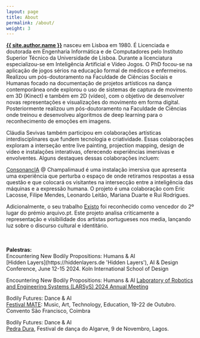 ```yaml
---
layout: page
title: About
permalink: /about/
weight: 3
---
```


[**{{ site.author.name }}**](https://cssr.github.io/claudia.sevivas/ 'site pessoal') nasceu em Lisboa em 1980. É Licenciada e doutorada em Engenharia Informática e de Computadores pelo Instituto Superior Técnico da Universidade de Lisboa. Durante a licenciatura especializou-se em Inteligência Artificial e Vídeo Jogos. O PhD focou-se na aplicação de jogos sérios na educação formal de médicos e enfermeiros. Realizou um pós-doutoramento na Faculdade de Ciências Sociais e Humanas focado na documentação de projetos artísticos na dança contemporânea onde explorou o uso de sistemas de captura de movimento em 3D (Kinect) e também em 2D (vídeo), com o objetivo de desenvolver novas representações e visualizações do movimento em forma digital. Posteriormente realizou um pós-doutoramento na Faculdade de Ciências onde treinou e desenvolveu algoritmos de deep learning para o reconhecimento de emoções em imagens. 


Cláudia Sevivas também participou em colaborações artísticas interdisciplinares que fundem tecnologia e criatividade. Essas colaborações exploram a interseção entre live painting, projection mapping, design de vídeo e instalações interativas, oferecendo experiências imersivas e envolventes.
Alguns destaques dessas colaborações incluem:

[ConsonancIA](https://www.fchampalimaud.org/metamersion-healing-algorithms 'ConsonancIA') @ Champalimaud é uma instalação imersiva que apresenta uma experiência que perturba o espaço de onde retiramos respostas a essa questão e que colocará os visitantes na intersecção entre a inteligência das máquinas e a expressão humana. O projeto é uma colaboração com Eric Lacosse, Filipe Mendes, Leonardo Leitão, Mariana Duarte e Rui Rodrigues. 
<br>

Adicionalmente, o seu trabalho [Existo](https://www.existo.pt/#/home 'Existo') foi reconhecido como vencedor do 2º lugar do prémio arquivo.pt. Este projeto analisa criticamente a representação e visibilidade dos artistas portugueses nos media, lançando luz sobre o discurso cultural e identitário. 


<br>
<br>
<strong>Palestras:</strong>
<br>
Encountering New Bodily Propositions: Humans & AI<br>
[Hidden Layers](https://hiddenlayers.de 'Hidden Layers'), AI & Design Conference, June 12-15 2024. Koln International School of Design

Encountering New Bodily Propositions: Humans & AI
[Laboratory of Robotics and Engineering Systems (LARSyS) 2024 Annual Meeting](https://groups.tecnico.ulisboa.pt/~larsys.daemon/2024-larsys-annual-meeting/ 'LarSYS Annual Meeting')


Bodily Futures: Dance & AI<br>
[Festival MATE](https://www.matefestival.com/candidaturas/bodily-futures-dance-and-ai/ 'Festival MATE'): Music, Art, Technology, Education, 19-22 de Outubro. Convento São Francisco, Coimbra

Bodily Futures: Dance & AI<br>
[Pedra Dura](https://www.festivalpedradura.com/eventos-eng/bodily-futures-dance-and-ai 'Festival MATE'), Festival de dança do Algarve, 9 de Novembro, Lagos.

